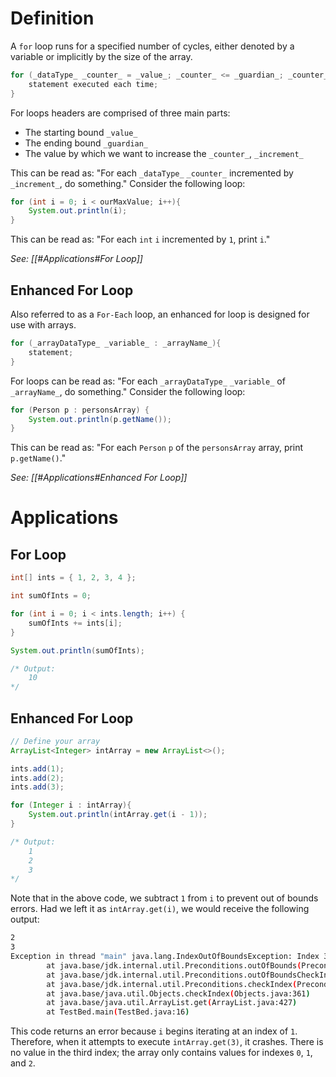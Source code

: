 # Definition

A `for` loop runs for a specified number of cycles, either denoted by a variable or implicitly by the size of the array.
```java
for (_dataType_ _counter_ = _value_; _counter_ <= _guardian_; _counter__increment_){
	statement executed each time;
}
```
For loops headers are comprised of three main parts:
- The starting bound `_value_`
- The ending bound `_guardian_`
- The value by which we want to increase the `_counter_`, `_increment_`

This can be read as: "For each `_dataType_` `_counter_` incremented by `_increment_`, do something." Consider the following loop:
```java
for (int i = 0; i < ourMaxValue; i++){
	System.out.println(i);
}
```
This can be read as: "For each `int` `i` incremented by `1`, print `i`."

_See: [[#Applications#For Loop]]_

## Enhanced For Loop

Also referred to as a `For-Each` loop, an enhanced for loop is designed for use with arrays.
```java
for (_arrayDataType_ _variable_ : _arrayName_){
	statement;
}
```
For loops can be read as: "For each `_arrayDataType_` `_variable_` of `_arrayName_`, do something." Consider the following loop:
```java
for (Person p : personsArray) {
	System.out.println(p.getName());
}
```
This can be read as: "For each `Person` `p` of the `personsArray` array, print `p.getName()`."

_See: [[#Applications#Enhanced For Loop]]_

# Applications

## For Loop
```java
int[] ints = { 1, 2, 3, 4 };

int sumOfInts = 0;

for (int i = 0; i < ints.length; i++) {
	sumOfInts += ints[i];
}

System.out.println(sumOfInts);

/* Output:
	10
*/
```

## Enhanced For Loop
```java
// Define your array
ArrayList<Integer> intArray = new ArrayList<>();

ints.add(1);
ints.add(2);
ints.add(3);

for (Integer i : intArray){
	System.out.println(intArray.get(i - 1)); 
}

/* Output:
	1
	2
	3
*/
```
Note that in the above code, we subtract `1` from `i` to prevent out of bounds errors. Had we left it as `intArray.get(i)`, we would receive the following output:
```bash
2
3
Exception in thread "main" java.lang.IndexOutOfBoundsException: Index 3 out of bounds for length 3
        at java.base/jdk.internal.util.Preconditions.outOfBounds(Preconditions.java:64)
        at java.base/jdk.internal.util.Preconditions.outOfBoundsCheckIndex(Preconditions.java:70)
        at java.base/jdk.internal.util.Preconditions.checkIndex(Preconditions.java:266)
        at java.base/java.util.Objects.checkIndex(Objects.java:361)
        at java.base/java.util.ArrayList.get(ArrayList.java:427)
        at TestBed.main(TestBed.java:16) 
```
This code returns an error because `i` begins iterating at an index of `1`. Therefore, when it attempts to execute `intArray.get(3)`, it crashes. There is no value in the third index; the array only contains values for indexes `0`, `1`, and `2`.
